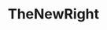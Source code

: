 ---
title: TheNewRight
crosslinks:
- autotldr
- youtubefactsbot
- The_Donald
- TopMindsOfReddit
- anti_gif_bot
- youtubot
- EnoughTrumpSpam
- CringeAnarchy
- conspiracy
- the_donald_local
- POTUSWatch
- tmsbmeta
- u_RightSideNews
- AskThe_Donald
- REEEEEEEEEE
- SubredditDrama
- AMAAggregator
- subredditcancer
- The_Guacbowl
- PewdiepieSubmissions
---